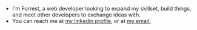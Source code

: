 - I'm Forrest, a web developer looking to expand my skillset, build things, and meet other developers to exchange ideas with. 
- You can reach me at [my linkedin profile](https://www.linkedin.com/in/forrest-mullenax/), or at [my email.](webdevforrest@gmail.com)


